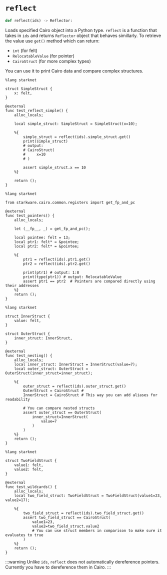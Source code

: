 # `reflect`

```python
def reflect(ids) -> Reflector:
```

Loads specified Cairo object into a Python type. `reflect` is a function that takes in `ids` and returns `Reflector` object that behaves simillarly. To retrieve the value use `get()` method which can return:

- `int` (for felt)
- `RelocatableValue` (for pointer)
- `CairoStruct` (for more complex types)

You can use it to print Cairo data and compare complex structures.

```cairo title=Printing
%lang starknet

struct SimpleStruct {
    x: felt,
}

@external
func test_reflect_simple() {
    alloc_locals;

    local simple_struct: SimpleStruct = SimpleStruct(x=10);

    %{
        simple_struct = reflect(ids).simple_struct.get()
        print(simple_struct)
        # output:
        # CairoStruct(
        #     x=10
        # )

        assert simple_struct.x == 10
    %}

    return ();
}
```


```cairo title=Pointers
%lang starknet

from starkware.cairo.common.registers import get_fp_and_pc

@external
func test_pointers() {
    alloc_locals;

    let (__fp__, _) = get_fp_and_pc();

    local pointee: felt = 13;
    local ptr1: felt* = &pointee;
    local ptr2: felt* = &pointee;

    %{
        ptr1 = reflect(ids).ptr1.get()
        ptr2 = reflect(ids).ptr2.get()

        print(ptr1) # output: 1:8
        print(type(ptr1)) # output: RelocatableValue
        assert ptr1 == ptr2  # Pointers are compared directly using their addresses
    %}
    return ();
}
```

```cairo title=Nested comparisons
%lang starknet

struct InnerStruct {
    value: felt,
}

struct OuterStruct {
    inner_struct: InnerStruct,
}

@external
func test_nesting() {
    alloc_locals;
    local inner_struct: InnerStruct = InnerStruct(value=7);
    local outer_struct: OuterStruct = OuterStruct(inner_struct=inner_struct);

    %{
        outer_struct = reflect(ids).outer_struct.get()
        OuterStruct = CairoStruct #
        InnerStruct = CairoStruct # This way you can add aliases for readability

        # You can compare nested structs
        assert outer_struct == OuterStruct(
            inner_struct=InnerStruct(
                value=7
            )
        )
    %}
    return ();
}
```

```cairo title=Wildcards
%lang starknet

struct TwoFieldStruct {
    value1: felt,
    value2: felt,
}

@external
func test_wildcards() {
    alloc_locals;
    local two_field_struct: TwoFieldStruct = TwoFieldStruct(value1=23, value2=17);

    %{
        two_field_struct = reflect(ids).two_field_struct.get()
        assert two_field_struct == CairoStruct(
            value1=23,
            value2=two_field_struct.value2
            # You can use struct members in comparison to make sure it evaluates to true
        )
    %}
    return ();
}
```

:::warning
Unlike `ids`, `reflect` does not automatically dereference pointers. Currently you have to dereference them in Cairo.
:::
